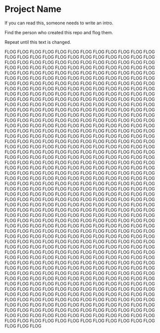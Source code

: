 Project Name
=============

If you can read this, someone needs to write an intro. 

Find the person who created this repo and flog them.

Repeat until this text is changed.

FLOG FLOG FLOG FLOG FLOG FLOG FLOG FLOG FLOG FLOG FLOG FLOG FLOG FLOG FLOG FLOG FLOG FLOG FLOG FLOG FLOG FLOG FLOG FLOG FLOG FLOG FLOG FLOG FLOG FLOG FLOG FLOG FLOG FLOG FLOG FLOG FLOG FLOG FLOG FLOG FLOG FLOG FLOG FLOG FLOG FLOG FLOG FLOG FLOG FLOG FLOG FLOG FLOG FLOG FLOG FLOG FLOG FLOG FLOG FLOG FLOG FLOG FLOG FLOG FLOG FLOG FLOG FLOG FLOG FLOG FLOG FLOG FLOG FLOG FLOG FLOG FLOG FLOG FLOG FLOG FLOG FLOG FLOG FLOG FLOG FLOG FLOG FLOG FLOG FLOG FLOG FLOG FLOG FLOG FLOG FLOG FLOG FLOG FLOG FLOG FLOG FLOG FLOG FLOG FLOG FLOG FLOG FLOG FLOG FLOG FLOG FLOG FLOG FLOG FLOG FLOG FLOG FLOG FLOG FLOG FLOG FLOG FLOG FLOG FLOG FLOG FLOG FLOG FLOG FLOG FLOG FLOG FLOG FLOG FLOG FLOG FLOG FLOG FLOG FLOG FLOG FLOG FLOG FLOG FLOG FLOG FLOG FLOG FLOG FLOG FLOG FLOG FLOG FLOG FLOG FLOG FLOG FLOG FLOG FLOG FLOG FLOG FLOG FLOG FLOG FLOG FLOG FLOG FLOG FLOG FLOG FLOG FLOG FLOG FLOG FLOG FLOG FLOG FLOG FLOG FLOG FLOG FLOG FLOG FLOG FLOG FLOG FLOG FLOG FLOG FLOG FLOG FLOG FLOG FLOG FLOG FLOG FLOG FLOG FLOG FLOG FLOG FLOG FLOG FLOG FLOG FLOG FLOG FLOG FLOG FLOG FLOG FLOG FLOG FLOG FLOG FLOG FLOG FLOG FLOG FLOG FLOG FLOG FLOG FLOG FLOG FLOG FLOG FLOG FLOG FLOG FLOG FLOG FLOG FLOG FLOG FLOG FLOG FLOG FLOG FLOG FLOG FLOG FLOG FLOG FLOG FLOG FLOG FLOG FLOG FLOG FLOG FLOG FLOG FLOG FLOG FLOG FLOG FLOG FLOG FLOG FLOG FLOG FLOG FLOG FLOG FLOG FLOG FLOG FLOG FLOG FLOG FLOG FLOG FLOG FLOG FLOG FLOG FLOG FLOG FLOG FLOG FLOG FLOG FLOG FLOG FLOG FLOG FLOG FLOG FLOG FLOG FLOG FLOG FLOG FLOG FLOG FLOG FLOG FLOG FLOG FLOG FLOG FLOG FLOG FLOG FLOG FLOG FLOG FLOG FLOG FLOG FLOG FLOG FLOG FLOG FLOG FLOG FLOG FLOG FLOG FLOG FLOG FLOG FLOG FLOG FLOG FLOG FLOG FLOG FLOG FLOG FLOG FLOG FLOG FLOG FLOG FLOG FLOG FLOG FLOG FLOG FLOG FLOG FLOG FLOG FLOG FLOG FLOG FLOG FLOG FLOG FLOG FLOG FLOG FLOG FLOG FLOG FLOG FLOG FLOG FLOG FLOG FLOG FLOG FLOG FLOG FLOG FLOG FLOG FLOG FLOG FLOG FLOG FLOG FLOG FLOG FLOG FLOG FLOG FLOG FLOG FLOG FLOG FLOG FLOG FLOG FLOG FLOG FLOG FLOG FLOG FLOG FLOG FLOG FLOG FLOG FLOG FLOG FLOG FLOG FLOG FLOG FLOG FLOG FLOG FLOG FLOG FLOG FLOG FLOG FLOG FLOG FLOG FLOG FLOG FLOG FLOG FLOG FLOG FLOG FLOG FLOG FLOG FLOG FLOG FLOG FLOG FLOG FLOG FLOG FLOG FLOG FLOG FLOG FLOG FLOG FLOG FLOG FLOG FLOG FLOG FLOG FLOG FLOG FLOG FLOG FLOG FLOG FLOG FLOG FLOG FLOG FLOG FLOG FLOG FLOG FLOG FLOG FLOG FLOG FLOG FLOG FLOG FLOG FLOG FLOG FLOG FLOG FLOG FLOG FLOG FLOG FLOG FLOG FLOG FLOG FLOG FLOG FLOG FLOG FLOG FLOG FLOG FLOG FLOG FLOG FLOG FLOG FLOG FLOG FLOG FLOG FLOG FLOG FLOG FLOG FLOG FLOG FLOG FLOG FLOG FLOG FLOG FLOG FLOG FLOG FLOG FLOG FLOG FLOG FLOG FLOG FLOG FLOG FLOG FLOG FLOG FLOG FLOG FLOG FLOG FLOG FLOG FLOG FLOG FLOG FLOG FLOG FLOG FLOG FLOG FLOG FLOG FLOG FLOG FLOG FLOG FLOG FLOG FLOG FLOG FLOG FLOG FLOG FLOG FLOG FLOG FLOG FLOG FLOG FLOG FLOG FLOG FLOG FLOG FLOG FLOG FLOG FLOG FLOG FLOG FLOG FLOG FLOG FLOG FLOG FLOG FLOG FLOG FLOG FLOG FLOG FLOG FLOG FLOG FLOG FLOG FLOG FLOG FLOG FLOG FLOG FLOG FLOG FLOG FLOG FLOG FLOG FLOG FLOG FLOG FLOG FLOG FLOG FLOG FLOG FLOG FLOG FLOG FLOG FLOG FLOG FLOG FLOG FLOG FLOG FLOG FLOG FLOG FLOG FLOG FLOG FLOG FLOG FLOG FLOG FLOG FLOG FLOG FLOG FLOG FLOG FLOG FLOG FLOG FLOG 